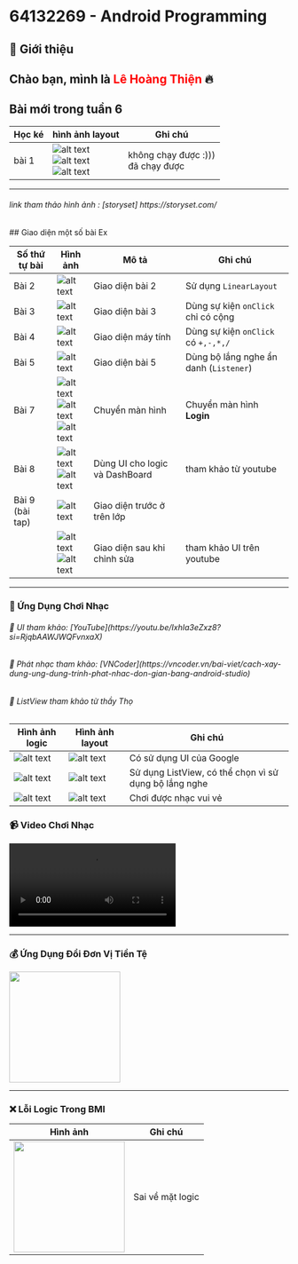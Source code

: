# 64132269 - Android Programming  

## 🎯 Giới thiệu  
Chào bạn, mình là <span style="color: red; font-weight: bold;">Lê Hoàng Thiện</span> 🔥  
----

## Bài mới trong tuần 6

|Học ké | hình ảnh layout | Ghi chú |
|--------------|--------------------------------|------------------------------|
|bài 1  | ![alt text](img/TieuHoc/layoutthu1.png) <br>![alt text](img/TieuHoc/layout.png) <br> ![alt text](image.png)  | không chạy được :))) <br> đã chạy được | 



----
<h6> link tham thảo hình ảnh : [storyset] https://storyset.com/ </h6>
## Giao diện một số bài Ex

| Số thứ tự bài | Hình ảnh | Mô tả | Ghi chú |
|--------------|--------------------------------|------------------------------|--------------------------------------|
| Bài 2        | ![alt text](img/bai2.png)     | Giao diện bài 2              | Sử dụng `LinearLayout`             |
| Bài 3        | ![alt text](img/bai3.png)     | Giao diện bài 3              | Dùng sự kiện `onClick` chỉ có cộng  |
| Bài 4        | ![alt text](img/MayTinh.png)  | Giao diện máy tính           | Dùng sự kiện `onClick` có `+,-,*,/` |
| Bài 5        | ![alt text](img/bai5.png)      | Giao diện bài 5              | Dùng bộ lắng nghe ẩn danh (`Listener`) |
| Bài 7        | ![alt text](img/hinh1.png) <br> ![alt text](img/hinh2.png) <br> ![alt text](img/hinh3.png)  | Chuyển màn hình  | Chuyển màn hình **Login** |
| Bài 8        | ![alt text](img/DB1.png)  <br> ![alt text](img/DB2.png) <br>| Dùng UI cho logic và DashBoard | tham khảo từ youtube |
| Bài 9 (bài tap)        | ![alt text](img/TieuHoc/Bg1.png) | Giao diện trước ở trên lớp |  |
|              | ![alt text](img/TieuHoc/neudung.png) <br> ![alt text](img/TieuHoc/logic.png) | Giao diện sau khi chỉnh sửa | tham khảo UI trên youtube |

------



### 🎵 Ứng Dụng Chơi Nhạc  

<h6> 🔗 UI tham khảo: [YouTube](https://youtu.be/IxhIa3eZxz8?si=RjqbAAWJWQFvnxaX) </h6>  
<h6> 🔗 Phát nhạc tham khảo: [VNCoder](https://vncoder.vn/bai-viet/cach-xay-dung-ung-dung-trinh-phat-nhac-don-gian-bang-android-studio) </h6>  
<h6> 🔗 ListView tham khảo từ thầy Thọ </h6>  

| Hình ảnh logic | Hình ảnh layout | Ghi chú |
|---------------|----------------|---------|
| ![alt text](img/BaiNhac/H0Nhac.png) | ![alt text](img/BaiNhac/H1Nhac.png) | Có sử dụng UI của Google |
| ![alt text](img/BaiNhac/H2Nhac.png) | ![alt text](img/BaiNhac/H3Nhac.png) | Sử dụng ListView, có thể chọn vì sử dụng bộ lắng nghe |
| ![alt text](img/BaiNhac/H4Nhac.png) | ![alt text](img/BaiNhac/H5Nhac.png) | Chơi được nhạc vui vẻ |

### 📹 Video Chơi Nhạc  
![bấm vào để nghe nhạc của hiếu monday](img/BaiNhac/Playmusic.mp4)

---

### 💰 Ứng Dụng Đổi Đơn Vị Tiền Tệ  
<img src="img/BaiTapLamThem_App_Doi_Don_vi_tien_te.png" width="200">

---

### ❌ Lỗi Logic Trong BMI  
| Hình ảnh | Ghi chú |
|----------|---------|
| <img src="img/BMI.png" width="200"> | Sai về mặt logic |
